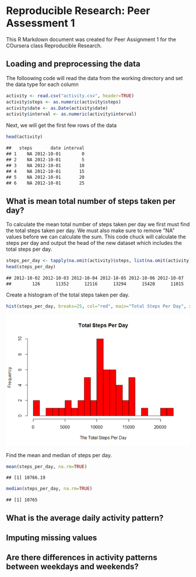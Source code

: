# Reproducible Research: Peer Assessment 1

This R Markdown document was created for Peer Assignment 1 for the COursera class Reproducible Research. 

## Loading and preprocessing the data

The folloowing code will read the data from the working directory and set the data type for each column


```r
activity <- read.csv("activity.csv", header=TRUE)
activity$steps <- as.numeric(activity$steps)
activity$date <- as.Date(activity$date)
activity$interval <- as.numeric(activity$interval)
```

Next, we will get the first few rows of the data


```r
head(activity)
```

```
##   steps       date interval
## 1    NA 2012-10-01        0
## 2    NA 2012-10-01        5
## 3    NA 2012-10-01       10
## 4    NA 2012-10-01       15
## 5    NA 2012-10-01       20
## 6    NA 2012-10-01       25
```


## What is mean total number of steps taken per day?

To calculate the mean total number of steps taken per day we first must find the total steps taken per day. We must also make sure to remove "NA" values before we can calculate the sum. This code chuck will calculate the steps per day and output the head of the new dataset which includes the total steps per day.


```r
steps_per_day <- tapply(na.omit(activity)$steps, list(na.omit(activity)$date), sum)
head(steps_per_day)
```

```
## 2012-10-02 2012-10-03 2012-10-04 2012-10-05 2012-10-06 2012-10-07 
##        126      11352      12116      13294      15420      11015
```

Create a histogram of the total steps taken per day.


```r
hist(steps_per_day, breaks=25, col="red", main="Total Steps Per Day", xlab="The Total Steps Per Day", ylab="Frequency")
```

![](./PA1_template_files/figure-html/unnamed-chunk-4-1.png) 

Find the mean and median of steps per day.   


```r
mean(steps_per_day, na.rm=TRUE)
```

```
## [1] 10766.19
```

```r
median(steps_per_day, na.rm=TRUE)
```

```
## [1] 10765
```

## What is the average daily activity pattern?



## Imputing missing values



## Are there differences in activity patterns between weekdays and weekends?
